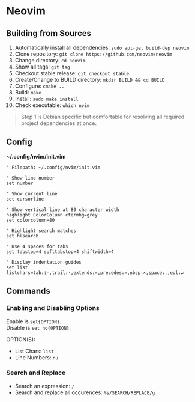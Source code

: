 # Neovim

## Building from Sources

1. Automatically install all dependencies: `sudo apt-get build-dep neovim`
1. Clone repository: `git clone https://github.com/neovim/neovim`
1. Change directory: `cd neovim`
1. Show all tags: `git tag`
1. Checkout stable release: `git checkout stable`
1. Create/Change to BUILD directory: `mkdir BUILD && cd BUILD`
1. Configure: `cmake ..`
1. Build: `make`
1. Install: `sudo make install`
1. Check executable: `which nvim`

> Step 1 is Debian specific but comfortable for resolving all required project dependencies at once.

## Config

__~/.config/nvim/init.vim__

```
" Filepath: ~/.config/nvim/init.vim

" Show line number
set number

" Show current line
set cursorline

" Show vertical line at 80 character width
highlight ColorColumn ctermbg=grey
set colorcolumn=80

" Highlight search matches
set hlsearch

" Use 4 spaces for tabs
set tabstop=4 softtabstop=4 shiftwidth=4

" Display indentation guides
set list listchars=tab:❘-,trail:·,extends:»,precedes:«,nbsp:×,space:.,eol:↵
```

## Commands

### Enabling and Disabling Options

Enable is ```set{OPTION}```.  
Disable is ```set no{OPTION}```.  

OPTION(S):

* List Chars: ```list```
* Line Numbers: ```nu```

### Search and Replace

* Search an expression: ```/```
* Search and replace all occurences: ```%s/SEARCH/REPLACE/g```
